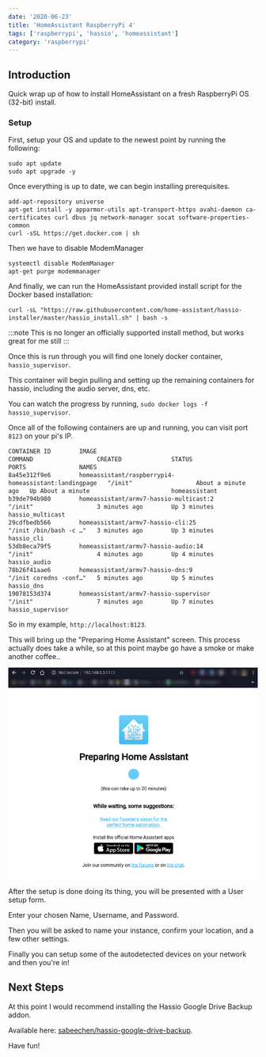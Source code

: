 ```yaml
---
date: '2020-06-23'
title: 'HomeAssistant RaspberryPi 4'
tags: ['raspberrypi', 'hassio', 'homeassistant']
category: 'raspberrypi'
---
```


## Introduction

Quick wrap up of how to install HomeAssistant on a fresh RaspberryPi OS (32-bit) install.

### Setup

First, setup your OS and update to the newest point by running the following:

```
sudo apt update
sudo apt upgrade -y
```

Once everything is up to date, we can begin installing prerequisites.

```
add-apt-repository universe
apt-get install -y apparmor-utils apt-transport-https avahi-daemon ca-certificates curl dbus jq network-manager socat software-properties-common
curl -sSL https://get.docker.com | sh
```

Then we have to disable ModemManager

```
systemctl disable ModemManager
apt-get purge modemmanager
```

And finally, we can run the HomeAssistant provided install script for the Docker based installation:

```
curl -sL "https://raw.githubusercontent.com/home-assistant/hassio-installer/master/hassio_install.sh" | bash -s
```

:::note
This is no longer an officially supported install method, but works great for me still
:::

Once this is run through you will find one lonely docker container, `hassio_supervisor`.

This container will begin pulling and setting up the remaining containers for hassio, including the audio server, dns, etc.

You can watch the progress by running, `sudo docker logs -f hassio_supervisor`.

Once all of the following containers are up and running, you can visit port `8123` on your pi's IP.

```
CONTAINER ID        IMAGE                                                  COMMAND                  CREATED              STATUS              PORTS               NAMES
8a45e312f9e6        homeassistant/raspberrypi4-homeassistant:landingpage   "/init"                  About a minute ago   Up About a minute                       homeassistant
b39de794b980        homeassistant/armv7-hassio-multicast:2                 "/init"                  3 minutes ago        Up 3 minutes                            hassio_multicast
29cdfbedb566        homeassistant/armv7-hassio-cli:25                      "/init /bin/bash -c …"   3 minutes ago        Up 3 minutes                            hassio_cli
53db8eca79f5        homeassistant/armv7-hassio-audio:14                    "/init"                  4 minutes ago        Up 4 minutes                            hassio_audio
78b26f41aae6        homeassistant/armv7-hassio-dns:9                       "/init coredns -conf…"   5 minutes ago        Up 5 minutes                            hassio_dns
19078153d374        homeassistant/armv7-hassio-supervisor                  "/init"                  7 minutes ago        Up 7 minutes                            hassio_supervisor
```

So in my example, `http://localhost:8123`.

This will bring up the "Preparing Home Assistant" screen. This process actually does take a while, so at this point maybe go have a smoke or make another coffee..

![Welcome Screen](welcome.png)

After the setup is done doing its thing, you will be presented with a User setup form.

Enter your chosen Name, Username, and Password.

Then you will be asked to name your instance, confirm your location, and a few other settings.

Finally you can setup some of the autodetected devices on your network and then you're in!

## Next Steps

At this point I would recommend installing the Hassio Google Drive Backup addon.

Available here: [sabeechen/hassio-google-drive-backup](https://github.com/sabeechen/hassio-google-drive-backup).

Have fun!
 

